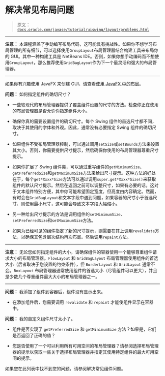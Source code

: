 # 解决常见布局问题

> 原文：[`docs.oracle.com/javase/tutorial/uiswing/layout/problems.html`](https://docs.oracle.com/javase/tutorial/uiswing/layout/problems.html)

* * *

**注意：** 本课程涵盖了手动编写布局代码，这可能具有挑战性。如果你不想学习布局管理的所有细节，可以选择使用`GroupLayout`布局管理器结合构建工具来布局你的 GUI。其中一种构建工具是 NetBeans IDE。否则，如果你想手动编码而不想使用`GroupLayout`，那么推荐使用`GridBagLayout`作为下一个最灵活和强大的布局管理器。

* * *

如果你有兴趣使用 JavaFX 来创建 GUI，请查看[使用 JavaFX 中的布局](https://docs.oracle.com/javase/8/javafx/layout-tutorial/index.html)。

**问题：** 如何指定组件的确切尺寸？

+   一些较现代的布局管理器提供了覆盖组件设置的尺寸的方法。检查你正在使用的布局管理器是否允许你指定组件大小。

+   确保你真的需要设置组件的确切尺寸。每个 Swing 组件的首选尺寸都不同，取决于其使用的字体和外观。因此，通常没有必要指定 Swing 组件的确切尺寸。

+   如果组件不受布局管理器控制，可以通过调用`setSize`或`setBounds`方法来设置其大小。否则，你需要提供尺寸提示，然后确保你使用的布局管理器尊重尺寸提示。

+   如果你扩展了 Swing 组件类，可以通过重写组件的`getMinimumSize`、`getPreferredSize`和`getMaximumSize`方法来给出尺寸提示。这种方法的好处在于，每个`get*Xxxx*Size`方法可以通过调用`super.get*Xxxx*Size()`来获取组件的默认尺寸提示。然后在返回之前可以调整尺寸，如果有必要的话。这对于文本组件特别方便，其中你可能希望固定宽度，但高度由内容确定。然而，有时会在`GridBagLayout`和文本字段中遇到问题，如果容器的尺寸小于首选尺寸，则使用最小尺寸，这可能会导致文本字段大幅缩小。

+   另一种给出尺寸提示的方法是调用组件的`setMinimumSize`、`setPreferredSize`和`setMaximumSize`方法。

+   如果为已经可见的组件指定了新的尺寸提示，则需要在其上调用`revalidate`方法，以确保其包含层次结构再次布局。然后调用`repaint`方法。

* * *

**注意：** 无论您如何指定组件的大小，请确保组件的容器使用一个能够尊重组件请求大小的布局管理器。`FlowLayout` 和 `GridBagLayout` 布局管理器使用组件的首选大小（后者取决于您设置的约束条件），但 `BorderLayout` 和 `GridLayout` 通常不会。`BoxLayout` 布局管理器通常使用组件的首选大小（尽管组件可以更大），并且是少数几个尊重组件最大大小的布局管理器之一。

* * *

**问题：** 我添加了组件到容器后，组件没有显示出来。

+   在添加组件后，您需要调用 `revalidate` 和 `repaint` 才能使组件显示在容器中。

**问题：** 我的自定义组件尺寸太小了。

+   组件是否实现了 `getPreferredSize` 和 `getMinimumSize` 方法？如果是，它们是否返回了正确的值？

+   您是否使用了一个可以利用所有可用空间的布局管理器？请参阅选择布局管理器的提示以获取一些关于选择布局管理器并指定其使用特定组件的最大可用空间的提示。

如果您在此列表中找不到您的问题，请参阅解决常见组件问题。
